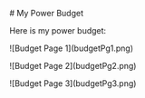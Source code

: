 \# My Power Budget



Here is my power budget:



!\[Budget Page 1](budgetPg1.png)

!\[Budget Page 2](budgetPg2.png)

!\[Budget Page 3](budgetPg3.png)



